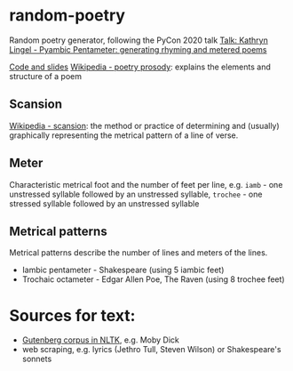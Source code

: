 # random-poetry

Random poetry generator, following the PyCon 2020 talk [Talk: Kathryn Lingel - Pyambic Pentameter: generating rhyming and metered poems](https://www.youtube.com/watch?v=2ymZVpuqvSc)

[Code and slides](https://github.com/katlings/pyambic-pentameter/)
[Wikipedia - poetry prosody](https://en.wikipedia.org/wiki/Poetry#Prosody): explains the elements and structure of a poem

## Scansion
[Wikipedia - scansion](https://en.wikipedia.org/wiki/Scansion): the method or practice of determining and (usually) graphically representing the metrical pattern of a line of verse.

## Meter
Characteristic metrical foot and the number of feet per line, e.g. `iamb` - one unstressed syllable followed by an unstressed syllable, `trochee` - one stressed syllable followed by an unstressed syllable

## Metrical patterns
Metrical patterns describe the number of lines and meters of the lines.

- Iambic pentameter - Shakespeare (using 5 iambic feet)
- Trochaic octameter - Edgar Allen Poe, The Raven (using 8 trochee feet)

# Sources for text:

- [Gutenberg corpus in NLTK](https://www.nltk.org/book/ch02.html), e.g. Moby Dick
- web scraping, e.g. lyrics (Jethro Tull, Steven Wilson) or Shakespeare's sonnets
